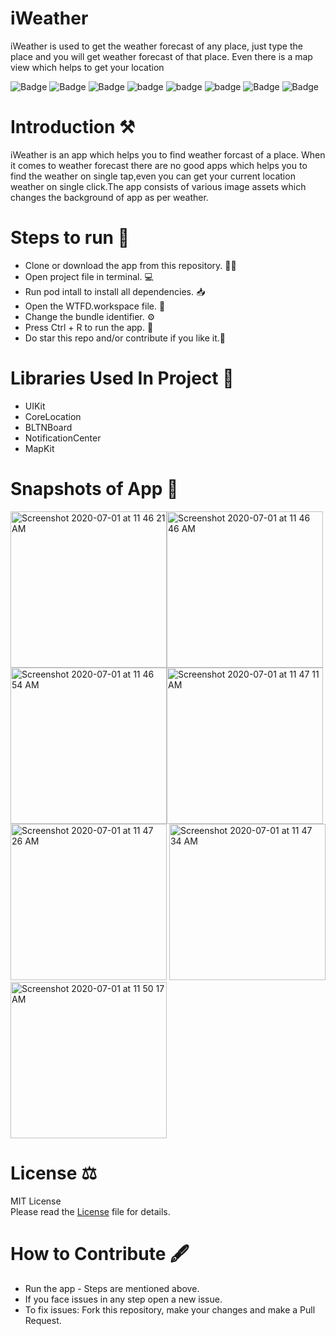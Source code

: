 # iWeather
iWeather is used to get the weather forecast of any place, just type the place and you will get weather forecast of that place.
Even there is a map view which helps to get your location

![Badge](https://img.shields.io/badge/License-MIT-yellow) 
![Badge](https://img.shields.io/badge/Pod-BLTNBoard-pink) 
![Badge](https://img.shields.io/badge/Xcode-11.5-green)
![badge](https://img.shields.io/badge/Swift-5.0-red)
![badge](https://img.shields.io/badge/iOS-13-blue)
![badge](https://img.shields.io/badge/Platfrom-iOS-orange)
![Badge](https://img.shields.io/badge/QR-Scanner-yellowgreen)
![Badge](https://img.shields.io/badge/QR-Generator-black)

# Introduction ⚒  
iWeather is an app which helps you to find weather forcast of a place. When it comes to weather forecast there are no good apps which helps you to find the 
weather on single tap,even you can get your current location weather on single click.The app consists of various image assets which changes the background of app as per
weather.

# Steps to run 📲

* Clone or download the app from this repository. 👩‍💻
* Open project file in terminal. 💻
* Run pod intall to install all dependencies. 📥
* Open the WTFD.workspace file. 💾
* Change the bundle identifier. ⚙️
* Press Ctrl + R to run the app. 📲
* Do star this repo and/or contribute if you like it.🙂

# Libraries Used In Project 📒 

* UIKit <br>
* CoreLocation
* BLTNBoard
* NotificationCenter
* MapKit 

# Snapshots of App 📸

<img width="250" alt="Screenshot 2020-07-01 at 11 46 21 AM" src="https://user-images.githubusercontent.com/56252259/86209859-14b0bb00-bb91-11ea-86d7-7108fccaab9b.png"><img width="250" alt="Screenshot 2020-07-01 at 11 46 46 AM" src="https://user-images.githubusercontent.com/56252259/86210615-8a695680-bb92-11ea-98a9-bd912d15883e.png"><img width="250" alt="Screenshot 2020-07-01 at 11 46 54 AM" src="https://user-images.githubusercontent.com/56252259/86210628-8e957400-bb92-11ea-9165-774f69ebc617.png"><img width="250" alt="Screenshot 2020-07-01 at 11 47 11 AM" src="https://user-images.githubusercontent.com/56252259/86210632-905f3780-bb92-11ea-97a3-ce6ac325cb0b.png">
<img width="250" alt="Screenshot 2020-07-01 at 11 47 26 AM" src="https://user-images.githubusercontent.com/56252259/86210640-92c19180-bb92-11ea-848c-7ee59cd65b8e.png">
<img width="250" alt="Screenshot 2020-07-01 at 11 47 34 AM" src="https://user-images.githubusercontent.com/56252259/86210643-935a2800-bb92-11ea-930b-ca8d4b150c41.png">
<img width="250" alt="Screenshot 2020-07-01 at 11 50 17 AM" src="https://user-images.githubusercontent.com/56252259/86210645-93f2be80-bb92-11ea-97b0-5e0e260a83bb.png">


# License ⚖️  

MIT License<br> Please read the [License](https://github.com/gokulnair2001/iWeather/blob/master/LICENSE) file for details.

# How to Contribute 🖋 

* Run the app - Steps are mentioned above.
* If you face issues in any step open a new issue.
* To fix issues: Fork this repository, make your changes and make a Pull Request. 


